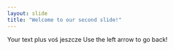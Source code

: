 ```yaml
---
layout: slide
title: "Welcome to our second slide!"
---
```

Your text plus voś jeszcze
Use the left arrow to go back!
